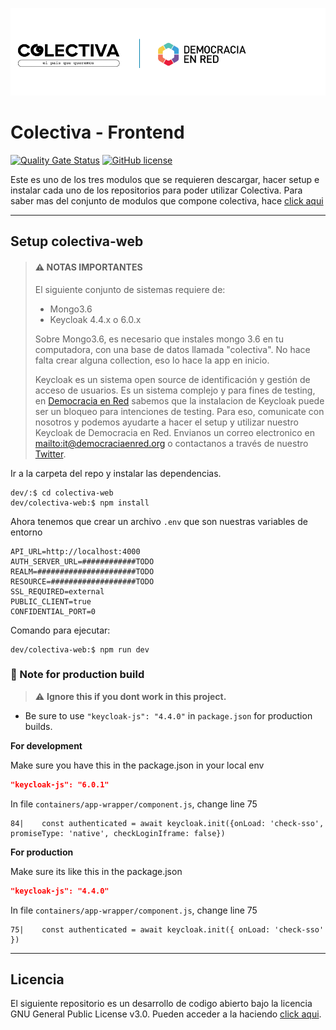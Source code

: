 ![Header](docs/header-doc.png)

# Colectiva - Frontend

[![Quality Gate Status](https://sonarcloud.io/api/project_badges/measure?project=DemocraciaEnRed_leyesabiertas-web&metric=alert_status)](https://sonarcloud.io/dashboard?id=DemocraciaEnRed_leyesabiertas-web)
[![GitHub license](https://img.shields.io/github/license/DemocraciaEnRed/colectiva-notifier)](https://github.com/DemocraciaEnRed/colectiva-notifier/blob/master/LICENSE)

Este es uno de los tres modulos que se requieren descargar, hacer setup e instalar cada uno de los repositorios para poder utilizar Colectiva.
Para saber mas del conjunto de modulos que compone colectiva, hace [click aqui](https://github.com/DemocraciaEnRed/colectiva) 

---

## Setup colectiva-web

> #### ⚠️ NOTAS IMPORTANTES
> 
> El siguiente conjunto de sistemas requiere de:
> - Mongo3.6
> - Keycloak 4.4.x o 6.0.x
> 
> Sobre Mongo3.6, es necesario que instales mongo 3.6 en tu computadora, con una base de datos llamada "colectiva". No hace falta crear alguna collection, eso lo hace la app en inicio.
> 
> Keycloak es un sistema open source de identificación y gestión de acceso de usuarios. Es un sistema complejo y para fines de testing, en [Democracia en Red](https://democraciaenred.org) sabemos que la instalacion de Keycloak puede ser un bloqueo para intenciones de testing. Para eso, comunicate con nosotros y podemos ayudarte a hacer el setup y utilizar nuestro Keycloak de Democracia en Red. Envianos un correo electronico en [mailto:it@democraciaenred.org](it@democraciaenred.org) o contactanos a través de nuestro [Twitter](https://twitter.com/fundacionDER).

Ir a la carpeta del repo y instalar las dependencias.

```
dev/:$ cd colectiva-web
dev/colectiva-web:$ npm install
```
Ahora tenemos que crear un archivo `.env` que son nuestras variables de entorno

```env
API_URL=http://localhost:4000
AUTH_SERVER_URL=############TODO
REALM=######################TODO
RESOURCE=###################TODO
SSL_REQUIRED=external
PUBLIC_CLIENT=true
CONFIDENTIAL_PORT=0
```

Comando para ejecutar:

```
dev/colectiva-web:$ npm run dev
```

### 📓 Note for production build

> ⚠ **Ignore this if you dont work in this project.**

- Be sure to use `"keycloak-js": "4.4.0"` in `package.json` for production builds.

**For development**

Make sure you have this in the package.json in your local env

```json
"keycloak-js": "6.0.1"    
```
In file `containers/app-wrapper/component.js`, change line 75
```
84|    const authenticated = await keycloak.init({onLoad: 'check-sso', promiseType: 'native', checkLoginIframe: false})
```

**For production**

Make sure its like this in the package.json

```json
"keycloak-js": "4.4.0"
```
In file `containers/app-wrapper/component.js`, change line 75

```
75|    const authenticated = await keycloak.init({ onLoad: 'check-sso' })
```

---

## Licencia

El siguiente repositorio es un desarrollo de codigo abierto bajo la licencia GNU General Public License v3.0. Pueden acceder a la haciendo [click aqui](./LICENSE).

